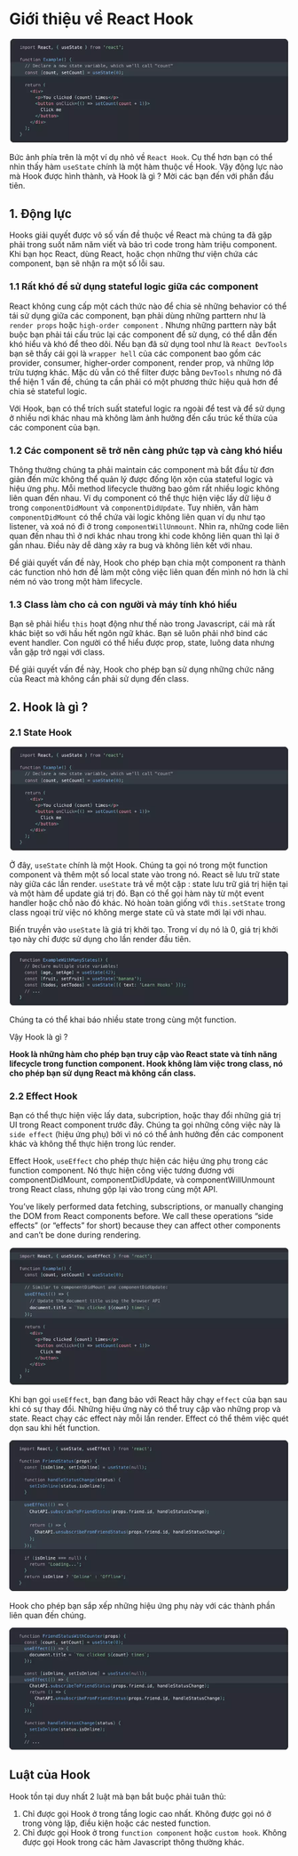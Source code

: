 # Giới thiệu về React Hook

![](./image1.webp)

Bức ảnh phía trên là một ví dụ nhỏ về `React Hook`. Cụ thể hơn bạn có thể nhìn thấy hàm `useState` chính là một hàm thuộc về Hook. Vậy động lực nào mà Hook được hình thành, và Hook là gì ? Mời các bạn đến với phần đầu tiên.

## 1. Động lực

Hooks giải quyết được vô số vấn đề thuộc về React mà chúng ta đã gặp phải trong suốt năm năm viết và bảo trì code trong hàm triệu component. Khi bạn học React, dùng React, hoặc chọn những thư viện chứa các component, bạn sẽ nhận ra một số lỗi sau.

### 1.1 Rất khó để sử dụng stateful logic giữa các component

React không cung cấp một cách thức nào để chia sẻ những behavior có thể tái sử dụng giữa các component, bạn phải dùng những parttern như là `render props` hoặc `high-order component` . Nhưng những parttern này bắt buộc bạn phải tái cấu trúc lại các component để sử dụng, có thể dẫn đến khó hiểu và khó để theo dõi. Nếu bạn đã sử dụng tool như là `React DevTools` bạn sẽ thấy cái gọi là `wrapper hell` của các component bao gồm các provider, consumer, higher-order component, render prop, và những lớp trừu tượng khác. Mặc dù vẫn có thể filter được bằng `DevTools` nhưng nó đã thể hiện 1 vấn đề, chúng ta cần phải có một phương thức hiệu quả hơn để chia sẻ stateful logic.

Với Hook, bạn có thể trích suất stateful logic ra ngoài để test và để sử dụng ở nhiều nơi khác nhau mà không làm ảnh hưởng đến cấu trúc kế thừa của các component của bạn.

### 1.2 Các component sẽ trở nên càng phức tạp và càng khó hiểu

Thông thường chúng ta phải maintain các component mà bắt đầu từ đơn giản đến mức không thể quản lý được đống lộn xộn của stateful logic và hiệu ứng phụ. Mỗi method lifecycle thường bao gôm rất nhiều logic không liên quan đến nhau. Ví dụ component có thể thực hiện việc lấy dữ liệu ở trong `componentDidMount` và `componentDidUpdate`. Tuy nhiên, vẫn hàm `componentDidMount` có thể chứa vài logic không liên quan ví dụ như tạo listener, và xoá nó đi ở trong `componentWillUnmount`. Nhìn ra, những code liên quan đến nhau thì ở nơi khác nhau trong khi code không liên quan thì lại ở gần nhau. Điều này dễ dàng xảy ra bug và không liên kết với nhau.

Để giải quyết vấn đề này, Hook cho phép bạn chia một component ra thành các function nhỏ hơn để làm một công việc liên quan đến mình nó hơn là chỉ ném nó vào trong một hàm lifecycle.

### 1.3 Class làm cho cả con người và máy tính khó hiểu

Bạn sẽ phải hiểu `this` hoạt động như thế nào trong Javascript, cái mà rất khác biệt so với hầu hết ngôn ngữ khác. Bạn sẽ luôn phải nhớ bind các event handler. Con người có thể hiểu được prop, state, luông data nhưng vẫn gặp trở ngại với class.

Để giải quyết vấn đề này, Hook cho phép bạn sử dụng những chức năng của React mà không cần phải sử dụng đến class.

## 2. Hook là gì ?

### 2.1 State Hook

![](./image2.webp)

Ở đây, `useState` chính là một Hook. Chúng ta gọi nó trong một function component và thêm một số local state vào trong nó. React sẽ lưu trữ state này giữa các lần render. `useState` trả về một cặp : state lưu trữ giá trị hiện tại và một hàm để update giá trị đó. Bạn có thể gọi hàm này từ một event handler hoặc chỗ nào đó khác. Nó hoàn toàn giống với `this.setState` trong class ngoại trừ việc nó không merge state cũ và state mới lại với nhau.

Biến truyền vào `useState` là giá trị khởi tạo. Trong ví dụ nó là 0, giá trị khởi tạo này chỉ được sử dụng cho lần render đầu tiên.

![](./image3.webp)

Chúng ta có thể khai báo nhiều state trong cùng một function.

Vậy Hook là gì ?

**Hook là những hàm cho phép bạn truy cập vào React state và tính năng lifecycle trong function component. Hook không làm việc trong class, nó cho phép bạn sử dụng React mà không cần class.**

### 2.2 Effect Hook

Bạn có thể thực hiện việc lấy data, subcription, hoặc thay đổi những giá trị UI trong React component trước đây. Chúng ta gọi những công việc này là `side effect` (hiệu ứng phụ) bởi vì nó có thể ảnh hưởng đến các component khác và không thể thực hiện trong lúc render.

Effect Hook, `useEffect` cho phép thực hiện các hiệu ứng phụ trong các function component. Nó thực hiện công việc tương đương với componentDidMount, componentDidUpdate, và componentWillUnmount trong React class, nhưng gộp lại vào trong cùng một API.

You’ve likely performed data fetching, subscriptions, or manually changing the DOM from React components before. We call these operations “side effects” (or “effects” for short) because they can affect other components and can’t be done during rendering.

![](./image4.webp)

Khi bạn gọi `useEffect`, bạn đang bảo với React hãy chạy `effect` của bạn sau khi có sự thay đổi. Những hiệu ứng này có thể truy cập vào những prop và state. React chạy các effect này mỗi lần render. Effect có thể thêm việc quét dọn sau khi hết function.

![](./image5.webp)

Hook cho phép bạn sắp xếp những hiệu ứng phụ này với các thành phần liên quan đến chúng.

![](./image6.webp)

## Luật của Hook

Hook tồn tại duy nhất 2 luật mà bạn bắt buộc phải tuân thủ:

1.  Chỉ được gọi Hook ở trong tầng logic cao nhất. Không được gọi nó ở trong vòng lặp, điều kiện hoặc các nested function.
2.  Chỉ được gọi Hook ở trong `function component` hoặc `custom hook`. Không được gọi Hook trong các hàm Javascript thông thường khác.
